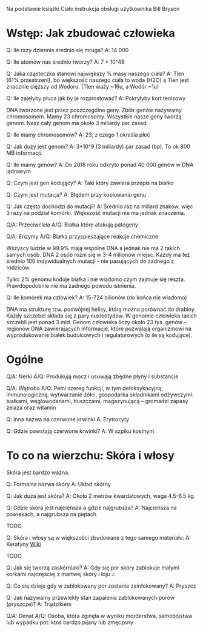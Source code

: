 Na podstawie książki Ciało instrukcja obsługi użytkownika Bill Bryson

# Wstęp: Jak zbudować człowieka

Q: Ile razy dziennie średnio się mruga?
A: 14 000

Q: Ile atomów nas średnio tworzy?
A: 7 * 10^48

Q: Jaka cząsteczka stanowi największy % masy naszego ciała?
A: Tlen (61% przestrzeni), bo większość naszego ciała to woda (H2O) a Tlen jest znacznie cięższy od Wodoru. (Tlen waży ~16u, a Wodór ~1u)

Q: Ile zajęłyby płuca jak by je rozprostować?
A: Pokryłyby kort tenisowy

DNA tworzone jest przez poszczególne geny. Zbiór genów nazywamy chromosomem. Mamy 23 chromosomy. Wszystkie nasze geny tworzą genom. Nasz cały genom ma około 3 miliardy par zasad.

Q: Ile mamy chromosomów?
A: 23, z czego 1 określa płeć

Q: Jak duży jest genom?
A: 3*10^9 (3 miliardy) par zasad (bp). To ok 800 MB informacji.

Q: Ile mamy genów?
A: Do 2018 roku odkryto ponad 40 000 genów w DNA jądrowym

Q: Czym jest gen kodujący?
A: Taki który zawiera przepis na białko

Q: Czym jest mutacja?
A: Błędem przy kopiowaniu genu

Q: Jak często dochodzi do mutacji?
A: Średnio raz na miliard znaków, więc 3 razy na podział komórki. Większość mutacji nie ma jednak znaczenia.

Q/A: Przeciwciała
A/Q: Białka które atakują patogeny

Q/A: Enzymy
A/Q: Białka przyspieszające reakcje chemiczne

Wszyscy ludzie w 99.9% mają wspólne DNA a jednak nie ma 2 takich samych osób. DNA 2 osób różni się w 3-4 milionów miejsc. Każdy ma też średnio 100 indywidualnych mutacji - nie pasujących do żadnego z rodziców.

Tylko 2% genomu koduje białka i nie wiadomo czym zajmuje się reszta. Prawdopodobnie nie ma żadnego powodu istnienia.

Q: Ile komórek ma człowiek?
A: 15-724 bilionów (do końca nie wiadomo)

DNA ma strukturę tzw. podwójnej helisy, którą można porównać do drabiny. Każdy szczebel składa się z pary nukleotydów. W genomie człowieka takich szczebli jest ponad 3 mld. Genom człowieka liczy około 23 tys. genów – regionów DNA zawierających informacje, które pozwalają organizmowi na wyprodukowanie białek budulcowych i regulatorowych (o ile są kodujące).

# Ogólne

Q/A: Nerki
A/Q: Produkują mocz i usuwają zbędne płyny i substancje

Q/A: Wątroba
A/Q: Pełni szereg funkcji, w tym detoksykacyjną, immunologiczną, wytwarzanie żółci, gospodarka składnikami odżywczymi: białkami, węglowodanami, tłuszczami, magazynującą – gromadzi zapasy żelaza oraz witamin

Q: Inna nazwa na czerwone krwinki
A: Erytrocyty

Q: Gdzie powstają czerwone krwinki?
A: W szpiku kostnym

# To co na wierzchu: Skóra i włosy

Skóra jest bardzo ważna.

Q: Formalna nazwa skóry
A: Układ skórny

Q: Jak duża jest skóra?
A: Około 2 metrów kwardatowych, waga 4.5-6.5 kg.

Q: Gdzie skóra jest najcieńsza a gdzie najgrubsza?
A: Najcieńsza na powiekach, a najgrubsza na piętach

TODO

Q: Skóra i włosy są w większości zbudowane z tego samego materiału:
A: Keratyny <a href="https://pl.wikipedia.org/wiki/Keratyny">Wiki</a>

TODO

Q: Jak się tworzą zaskórniaki?
A: Gdy się por skóry zablokuje małymi korkami najczęściej z martwej skóry i łoju
<img src="zaskorniaki.png" style="zoom:50%;" />

Q: Co się dzieje gdy w zablokowany por zostanie zainfekowany?
A: Pryszcz

Q: Jak nazywamy przewlekły stan zapalenia zablokowanych porów (pryszcze)?
A: Trądzikiem

Q/A: Denat
A/Q: Osoba, która zginęła w wyniku morderstwa, samobójstwa lub wypadku
pot. ktoś bardzo pijany lub zmęczony